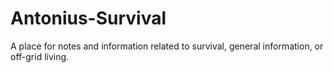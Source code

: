 # Antonius-Survival
A place for notes and information related to survival, general information, or off-grid living.
